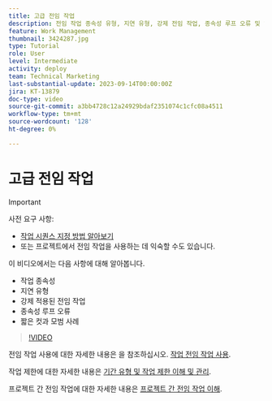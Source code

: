 ```yaml
---
title: 고급 전임 작업
description: 전임 작업 종속성 유형, 지연 유형, 강제 전임 작업, 종속성 루프 오류 및 일부 짧은 컷과 모범 사례에 대해 알아봅니다.
feature: Work Management
thumbnail: 3424287.jpg
type: Tutorial
role: User
level: Intermediate
activity: deploy
team: Technical Marketing
last-substantial-update: 2023-09-14T00:00:00Z
jira: KT-13879
doc-type: video
source-git-commit: a3bb4728c12a24929bdaf2351074c1cfc08a4511
workflow-type: tm+mt
source-wordcount: '128'
ht-degree: 0%

---
```


# 고급 전임 작업

>[!IMPORTANT]
>
>사전 요구 사항:
>
>* [작업 시퀀스 지정 방법 알아보기](https://experienceleague.adobe.com/docs/workfront-learn/tutorials-workfront/manage-work/tasks/learn-to-sequence-tasks.html?lang=en)
>* 또는 프로젝트에서 전임 작업을 사용하는 데 익숙할 수도 있습니다.

이 비디오에서는 다음 사항에 대해 알아봅니다.

* 작업 종속성
* 지연 유형
* 강제 적용된 전임 작업
* 종속성 루프 오류
* 짧은 컷과 모범 사례

>[!VIDEO](https://video.tv.adobe.com/v/3424287/?quality=12&learn=on)

전임 작업 사용에 대한 자세한 내용은 을 참조하십시오. [작업 전임 작업 사용](https://experienceleague.adobe.com/docs/workfront/using/manage-work/tasks/use-task-predecessors/use-task-predecessors.html).

작업 제한에 대한 자세한 내용은 [기간 유형 및 작업 제한 이해 및 관리](https://experienceleague.adobe.com/docs/workfront-learn/tutorials-workfront/manage-work/intermediate-projects/understand-and-manage-duration-types-and-task-constraints.html).

프로젝트 간 전임 작업에 대한 자세한 내용은 [프로젝트 간 전임 작업 이해](https://experienceleague.adobe.com/docs/workfront-learn/tutorials-workfront/manage-work/intermediate-projects/understand-cross-project-predecessors.html).
